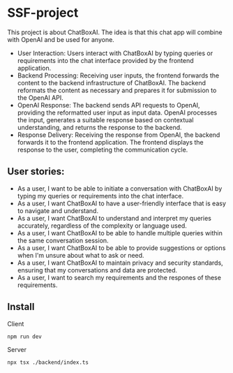 # SSF-project

This project is about ChatBoxAI. The idea is that this chat app will combine with OpenAI and be used for anyone.

- User Interaction: Users interact with ChatBoxAI by typing queries or requirements into the chat interface provided by the frontend application.
- Backend Processing: Receiving user inputs, the frontend forwards the content to the backend infrastructure of ChatBoxAI. The backend reformats the content as necessary and prepares it for submission to the OpenAI API.
- OpenAI Response: The backend sends API requests to OpenAI, providing the reformatted user input as input data. OpenAI processes the input, generates a suitable response based on contextual understanding, and returns the response to the backend.
- Response Delivery: Receiving the response from OpenAI, the backend forwards it to the frontend application. The frontend displays the response to the user, completing the communication cycle.

## User stories:

- As a user, I want to be able to initiate a conversation with ChatBoxAI by typing my queries or requirements into the chat interface.
- As a user, I want ChatBoxAI to have a user-friendly interface that is easy to navigate and understand.
- As a user, I want ChatBoxAI to understand and interpret my queries accurately, regardless of the complexity or language used.
- As a user, I want ChatBoxAI to be able to handle multiple queries within the same conversation session.
- As a user, I want ChatBoxAI to be able to provide suggestions or options when I'm unsure about what to ask or need.
- As a user, I want ChatBoxAI to maintain privacy and security standards, ensuring that my conversations and data are protected.
- As a user, I want to search my requirements and the respones of these requirements.

## Install

Client

```bash
npm run dev
```

Server

```bash
npx tsx ./backend/index.ts
```
